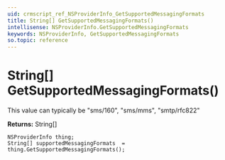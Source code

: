```yaml
---
uid: crmscript_ref_NSProviderInfo_GetSupportedMessagingFormats
title: String[] GetSupportedMessagingFormats()
intellisense: NSProviderInfo.GetSupportedMessagingFormats
keywords: NSProviderInfo, GetSupportedMessagingFormats
so.topic: reference
---
```


# String[] GetSupportedMessagingFormats()

This value can typically be "sms/160", "sms/mms", "smtp/rfc822"

**Returns:** String[]

```crmscript
NSProviderInfo thing;
String[] supportedMessagingFormats  = thing.GetSupportedMessagingFormats();
```

